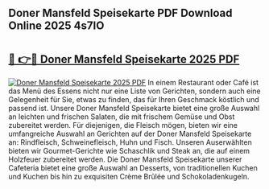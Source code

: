 ## Doner Mansfeld Speisekarte PDF Download Online 2025 4s7IO

# <h2><a href="http://gccdrq2.nevu.top/?p=Doner+Mansfeld+Speisekarte">🔗 👉🔴 Doner Mansfeld Speisekarte 2025 PDF</a></h2>

[![Doner Mansfeld Speisekarte 2025 PDF](https://i.imgur.com/dBaPXMq.png)](http://gccdrq2.nevu.top/?p=Doner+Mansfeld+Speisekarte)
In einem Restaurant oder Café ist das Menü des Essens nicht nur eine Liste von Gerichten, sondern auch eine Gelegenheit für Sie, etwas zu finden, das für Ihren Geschmack köstlich und passend ist. Unsere Doner Mansfeld Speisekarte bietet eine große Auswahl an leichten und frischen Salaten, die mit frischem Gemüse und Obst zubereitet werden. Für diejenigen, die Fleisch mögen, bieten wir eine umfangreiche Auswahl an Gerichten auf der Doner Mansfeld Speisekarte an: Rindfleisch, Schweinefleisch, Huhn und Fisch. Unseren Auserwählten bieten wir Gourmet-Gerichte wie Schaschlik und Steak an, die auf einem Holzfeuer zubereitet werden. Die Doner Mansfeld Speisekarte unserer Cafeteria bietet eine große Auswahl an Desserts, von traditionellen Kuchen und Kuchen bis hin zu exquisiten Crème Brûlée und Schokoladenkugeln.
